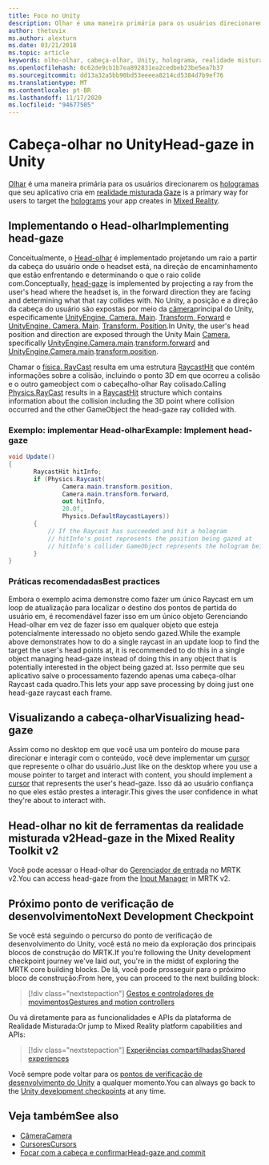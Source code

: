 ```yaml
---
title: Foco no Unity
description: Olhar é uma maneira primária para os usuários direcionarem os hologramas que seu aplicativo cria em realidade misturada.
author: thetuvix
ms.author: alexturn
ms.date: 03/21/2018
ms.topic: article
keywords: olho-olhar, cabeça-olhar, Unity, holograma, realidade misturada, headset de realidade misturada, headset de realidade mista do Windows, headset de realidade virtual, MRTK, kit de ferramentas de realidade misturada
ms.openlocfilehash: 0c62de9cb1b7ea892831ea2cedbeb23be5ea7b37
ms.sourcegitcommit: dd13a32a5bb90bd53eeeea8214cd5384d7b9ef76
ms.translationtype: MT
ms.contentlocale: pt-BR
ms.lasthandoff: 11/17/2020
ms.locfileid: "94677505"
---
```

# <a name="head-gaze-in-unity"></a><span data-ttu-id="be623-104">Cabeça-olhar no Unity</span><span class="sxs-lookup"><span data-stu-id="be623-104">Head-gaze in Unity</span></span>

<span data-ttu-id="be623-105">[Olhar](../../design/gaze-and-commit.md) é uma maneira primária para os usuários direcionarem os [hologramas](../../discover/hologram.md) que seu aplicativo cria em [realidade misturada](../../discover/mixed-reality.md).</span><span class="sxs-lookup"><span data-stu-id="be623-105">[Gaze](../../design/gaze-and-commit.md) is a primary way for users to target the [holograms](../../discover/hologram.md) your app creates in [Mixed Reality](../../discover/mixed-reality.md).</span></span>


## <a name="implementing-head-gaze"></a><span data-ttu-id="be623-106">Implementando o Head-olhar</span><span class="sxs-lookup"><span data-stu-id="be623-106">Implementing head-gaze</span></span>

<span data-ttu-id="be623-107">Conceitualmente, o [Head-olhar](../../design/gaze-and-commit.md) é implementado projetando um raio a partir da cabeça do usuário onde o headset está, na direção de encaminhamento que estão enfrentando e determinando o que o raio colide com.</span><span class="sxs-lookup"><span data-stu-id="be623-107">Conceptually, [head-gaze](../../design/gaze-and-commit.md) is implemented by projecting a ray from the user's head where the headset is, in the forward direction they are facing and determining what that ray collides with.</span></span>
<span data-ttu-id="be623-108">No Unity, a posição e a direção da cabeça do usuário são expostas por meio da [câmera](camera-in-unity.md)principal do Unity, especificamente [UnityEngine. Camera. Main](https://docs.unity3d.com/ScriptReference/Camera-main.html). [Transform. Forward](https://docs.unity3d.com/ScriptReference/Transform-forward.html) e [UnityEngine. Camera. Main](https://docs.unity3d.com/ScriptReference/Camera-main.html). [Transform. Position](https://docs.unity3d.com/ScriptReference/Transform-position.html).</span><span class="sxs-lookup"><span data-stu-id="be623-108">In Unity, the user's head position and direction are exposed through the Unity Main [Camera](camera-in-unity.md), specifically [UnityEngine.Camera.main](https://docs.unity3d.com/ScriptReference/Camera-main.html).[transform.forward](https://docs.unity3d.com/ScriptReference/Transform-forward.html) and [UnityEngine.Camera.main](https://docs.unity3d.com/ScriptReference/Camera-main.html).[transform.position](https://docs.unity3d.com/ScriptReference/Transform-position.html).</span></span>

<span data-ttu-id="be623-109">Chamar o [física. RayCast](https://docs.unity3d.com/ScriptReference/Physics.Raycast.html) resulta em uma estrutura [RaycastHit](https://docs.unity3d.com/ScriptReference/RaycastHit.html) que contém informações sobre a colisão, incluindo o ponto 3D em que ocorreu a colisão e o outro gameobject com o cabeçalho-olhar Ray colisado.</span><span class="sxs-lookup"><span data-stu-id="be623-109">Calling [Physics.RayCast](https://docs.unity3d.com/ScriptReference/Physics.Raycast.html) results in a [RaycastHit](https://docs.unity3d.com/ScriptReference/RaycastHit.html) structure which contains information about the collision including the 3D point where collision occurred and the other GameObject the head-gaze ray collided with.</span></span>

### <a name="example-implement-head-gaze"></a><span data-ttu-id="be623-110">Exemplo: implementar Head-olhar</span><span class="sxs-lookup"><span data-stu-id="be623-110">Example: Implement head-gaze</span></span>

```cs
void Update()
{
       RaycastHit hitInfo;
       if (Physics.Raycast(
               Camera.main.transform.position,
               Camera.main.transform.forward,
               out hitInfo,
               20.0f,
               Physics.DefaultRaycastLayers))
       {
           // If the Raycast has succeeded and hit a hologram
           // hitInfo's point represents the position being gazed at
           // hitInfo's collider GameObject represents the hologram being gazed at
       }
}
```

### <a name="best-practices"></a><span data-ttu-id="be623-111">Práticas recomendadas</span><span class="sxs-lookup"><span data-stu-id="be623-111">Best practices</span></span>

<span data-ttu-id="be623-112">Embora o exemplo acima demonstre como fazer um único Raycast em um loop de atualização para localizar o destino dos pontos de partida do usuário em, é recomendável fazer isso em um único objeto Gerenciando Head-olhar em vez de fazer isso em qualquer objeto que esteja potencialmente interessado no objeto sendo gazed.</span><span class="sxs-lookup"><span data-stu-id="be623-112">While the example above demonstrates how to do a single raycast in an update loop to find the target the user's head points at, it is recommended to do this in a single object managing head-gaze instead of doing this in any object that is potentially interested in the object being gazed at.</span></span> <span data-ttu-id="be623-113">Isso permite que seu aplicativo salve o processamento fazendo apenas uma cabeça-olhar Raycast cada quadro.</span><span class="sxs-lookup"><span data-stu-id="be623-113">This lets your app save processing by doing just one head-gaze raycast each frame.</span></span>

## <a name="visualizing-head-gaze"></a><span data-ttu-id="be623-114">Visualizando a cabeça-olhar</span><span class="sxs-lookup"><span data-stu-id="be623-114">Visualizing head-gaze</span></span>

<span data-ttu-id="be623-115">Assim como no desktop em que você usa um ponteiro do mouse para direcionar e interagir com o conteúdo, você deve implementar um [cursor](../../design/cursors.md) que represente o olhar do usuário.</span><span class="sxs-lookup"><span data-stu-id="be623-115">Just like on the desktop where you use a mouse pointer to target and interact with content, you should implement a [cursor](../../design/cursors.md) that represents the user's head-gaze.</span></span> <span data-ttu-id="be623-116">Isso dá ao usuário confiança no que eles estão prestes a interagir.</span><span class="sxs-lookup"><span data-stu-id="be623-116">This gives the user confidence in what they're about to interact with.</span></span>

## <a name="head-gaze-in-the-mixed-reality-toolkit-v2"></a><span data-ttu-id="be623-117">Head-olhar no kit de ferramentas da realidade misturada v2</span><span class="sxs-lookup"><span data-stu-id="be623-117">Head-gaze in the Mixed Reality Toolkit v2</span></span>
<span data-ttu-id="be623-118">Você pode acessar o Head-olhar do [Gerenciador de entrada](https://microsoft.github.io/MixedRealityToolkit-Unity/Documentation/Input/Overview.html) no MRTK v2.</span><span class="sxs-lookup"><span data-stu-id="be623-118">You can access head-gaze from the [Input Manager](https://microsoft.github.io/MixedRealityToolkit-Unity/Documentation/Input/Overview.html) in MRTK v2.</span></span>

## <a name="next-development-checkpoint"></a><span data-ttu-id="be623-119">Próximo ponto de verificação de desenvolvimento</span><span class="sxs-lookup"><span data-stu-id="be623-119">Next Development Checkpoint</span></span>

<span data-ttu-id="be623-120">Se você está seguindo o percurso do ponto de verificação de desenvolvimento do Unity, você está no meio da exploração dos principais blocos de construção do MRTK.</span><span class="sxs-lookup"><span data-stu-id="be623-120">If you're following the Unity development checkpoint journey we've laid out, you're in the midst of exploring the MRTK core building blocks.</span></span> <span data-ttu-id="be623-121">De lá, você pode prosseguir para o próximo bloco de construção:</span><span class="sxs-lookup"><span data-stu-id="be623-121">From here, you can proceed to the next building block:</span></span>

> [!div class="nextstepaction"]
> [<span data-ttu-id="be623-122">Gestos e controladores de movimentos</span><span class="sxs-lookup"><span data-stu-id="be623-122">Gestures and motion controllers</span></span>](gestures-and-motion-controllers-in-unity.md)

<span data-ttu-id="be623-123">Ou vá diretamente para as funcionalidades e APIs da plataforma de Realidade Misturada:</span><span class="sxs-lookup"><span data-stu-id="be623-123">Or jump to Mixed Reality platform capabilities and APIs:</span></span>

> [!div class="nextstepaction"]
> [<span data-ttu-id="be623-124">Experiências compartilhadas</span><span class="sxs-lookup"><span data-stu-id="be623-124">Shared experiences</span></span>](shared-experiences-in-unity.md)

<span data-ttu-id="be623-125">Você sempre pode voltar para os [pontos de verificação de desenvolvimento do Unity](unity-development-overview.md#2-core-building-blocks) a qualquer momento.</span><span class="sxs-lookup"><span data-stu-id="be623-125">You can always go back to the [Unity development checkpoints](unity-development-overview.md#2-core-building-blocks) at any time.</span></span>

## <a name="see-also"></a><span data-ttu-id="be623-126">Veja também</span><span class="sxs-lookup"><span data-stu-id="be623-126">See also</span></span>
* [<span data-ttu-id="be623-127">Câmera</span><span class="sxs-lookup"><span data-stu-id="be623-127">Camera</span></span>](camera-in-unity.md)
* [<span data-ttu-id="be623-128">Cursores</span><span class="sxs-lookup"><span data-stu-id="be623-128">Cursors</span></span>](../../design/cursors.md)
* [<span data-ttu-id="be623-129">Focar com a cabeça e confirmar</span><span class="sxs-lookup"><span data-stu-id="be623-129">Head-gaze and commit</span></span>](../../design/gaze-and-commit.md)
